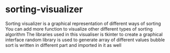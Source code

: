 # sorting-visualizer

Sorting visualizer is a graphical representation of different ways of sorting
You can add more function to visualize other different types of sorting algorithm
The libraries used in this visualiser is tkinter to create a graphical interface 
random library is used to generate array of different values
bubble sort is written in different part and imported in it as well
